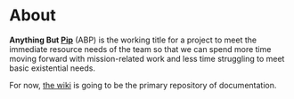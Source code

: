 
# About

**Anything But [Pip](https://wiki.hypertwins.org/Pip)** (ABP) is the working title for a project to meet the immediate resource needs of the team so that we can spend more time moving forward with mission-related work and less time struggling to meet basic existential needs.

For now, [the wiki](../wikis/home) is going to be the primary repository of documentation.